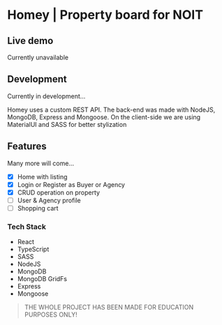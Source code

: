 # Homey | Property board for NOIT

## Live demo

Currently unavailable

## Development

Currently in development...

Homey uses a custom REST API. The back-end was made with NodeJS, MongoDB, Express and Mongoose.
On the client-side we are using MaterialUI and SASS for better stylization

## Features

Many more will come...

- [x] Home with listing
- [X] Login or Register as Buyer or Agency
- [X] CRUD operation on property
- [ ] User & Agency profile
- [ ] Shopping cart

### Tech Stack

- React
- TypeScript
- SASS
- NodeJS
- MongoDB
- MongoDB GridFs
- Express
- Mongoose

> THE WHOLE PROJECT HAS BEEN MADE FOR EDUCATION PURPOSES ONLY!